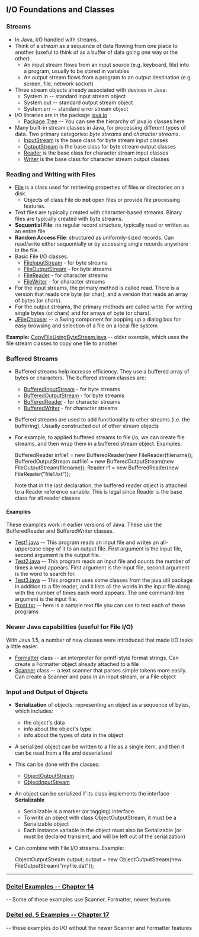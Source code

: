 ## I/O Foundations and Classes

### Streams

-   In Java, I/O handled with streams.
-   Think of a  _stream_  as a sequence of data flowing from one place to another (useful to think of as a buffer of data going one way or the other).
    -   An input stream flows from an input source (e.g. keyboard, file) into a program, usually to be stored in variables
    -   An output stream flows from a program to an output destination (e.g. screen, file, network socket)
-   Three stream objects already associated with devices in Java:
    -   System.in  -- standard input stream object
    -   System.out  -- standard output stream object
    -   System.err  -- standard error stream object
-   I/O libraries are in the package  [java.io](http://docs.oracle.com/javase/8/docs/api/java/io/package-summary.html)
    -   [Package Tree](http://docs.oracle.com/javase/8/docs/api/java/io/package-tree.html)  -- You can see the hierarchy of  java.io  classes here
-   Many built-in stream classes in Java, for processing different types of data. Two primary categories:  _byte streams_  and  _character streams_.
    -   [InputStream](http://docs.oracle.com/javase/8/docs/api/java/io/InputStream.html)  is the base class for byte stream input classes
    -   [OutputStream](http://docs.oracle.com/javase/8/docs/api/java/io/OutputStream.html)  is the base class for byte stream output classes
    -   [Reader](http://docs.oracle.com/javase/8/docs/api/java/io/Reader.html)  is the base class for character stream input classes
    -   [Writer](http://docs.oracle.com/javase/8/docs/api/java/io/Writer.html)  is the base class for character stream output classes

### Reading and Writing with Files

-   [File](http://docs.oracle.com/javase/8/docs/api/java/io/File.html)  is a class used for retrieving properties of files or directories on a disk.
    -   Objects of class  File  do  **not**  open files or provide file processing features.
-   Text files are typically created with character-based streams. Binary files are typically created with byte streams.
-   **Sequential File**: no regular record structure, typically read or written as an entire file
-   **Random Access File**: structured as uniformly-sized records. Can read/write either sequentially or by accessing single records anywhere in the file.
-   Basic File I/O classes.
    -   [FileInputStream](http://docs.oracle.com/javase/8/docs/api/java/io/FileInputStream.html)  - for byte streams
    -   [FileOutputStream](http://docs.oracle.com/javase/8/docs/api/java/io/FileOutputStream.html)  - for byte streams
    -   [FileReader](http://docs.oracle.com/javase/8/docs/api/java/io/FileReader.html)  - for character streams
    -   [FileWriter](http://docs.oracle.com/javase/8/docs/api/java/io/FileWriter.html)  - for character streams
-   For the input streams, the primary method is called  read. There is a version that reads one byte (or char), and a version that reads an array of bytes (or chars).
-   For the output streams, the primary methods are called  write. For writing single bytes (or chars) and for arrays of byte (or chars).
-   [JFileChooser](http://docs.oracle.com/javase/8/docs/api/javax/swing/JFileChooser.html)  -- a Swing component for popping up a dialog box for easy browsing and selection of a file on a local file system

**Example:**  [CopyFileUsingByteStream.java](https://www.cs.fsu.edu/~myers/cop3252/notes/examples/text/ch17/CopyFileUsingByteStream.java)  -- older example, which uses the file stream classes to copy one file to another

### Buffered Streams

-   Buffered streams help increase efficiency. They use a buffered array of bytes or characters. The buffered stream classes are:
    -   [BufferedInputStream](http://docs.oracle.com/javase/8/docs/api/java/io/BufferedInputStream.html)  - for byte streams
    -   [BufferedOutputStream](http://docs.oracle.com/javase/8/docs/api/java/io/BufferedOutputStream.html)  - for byte streams
    -   [BufferedReader](http://docs.oracle.com/javase/8/docs/api/java/io/BufferedReader.html)  - for character streams
    -   [BufferedWriter](http://docs.oracle.com/javase/8/docs/api/java/io/BufferedWriter.html)  - for character streams
-   Buffered streams are used to add functionality to other streams (i.e. the buffering). Usually constructed out of other stream objects
-   For example, to applied buffered streams to file i/o, we can create file streams, and then wrap them in a buffered stream object. Examples:
    
       BufferedReader infile1 = new BufferedReader(new FileReader(filename));
       BufferedOutputStream outfile1 = new BufferedOutputStream(new FileOutputStream(filename));
       Reader r1 = new BufferedReader(new FileReader("file1.txt"));
    
    Note that in the last declaration, the buffered reader object is attached to a  Reader  reference variable. This is legal since  Reader  is the base class for all reader classes

#### Examples

These examples work in earlier versions of Java. These use the BufferedReader and BufferedWriter classes.

-   [Test1.java](https://www.cs.fsu.edu/~myers/cop3252/notes/examples/io/Test1.java)  -- This program reads an input file and writes an all-uppercase copy of it to an output file. First argument is the input file, second argument is the output file.
-   [Test2.java](https://www.cs.fsu.edu/~myers/cop3252/notes/examples/io/Test2.java)  -- This program reads an input file and counts the number of times a word appears. First argument is the input file, second argument is the word to search for.
-   [Test3.java](https://www.cs.fsu.edu/~myers/cop3252/notes/examples/io/Test3.java)  -- This program uses some classes from the  java.util  package in addition to a file reader, and it lists all the words in the input file along with the number of times each word appears. The one command-line argument is the input file.
-   [Frost.txt](https://www.cs.fsu.edu/~myers/cop3252/notes/examples/io/Frost.txt)  -- here is a sample text file you can use to test each of these programs

### Newer Java capabilities (useful for File I/O)

With Java 1.5, a number of new classes were introduced that made I/O tasks a little easier.

-   [Formatter](http://docs.oracle.com/javase/8/docs/api/java/util/Formatter.html)  class -- an interpreter for printf-style format strings. Can create a Formatter object already attached to a file
-   [Scanner](http://docs.oracle.com/javase/8/docs/api/java/util/Scanner.html)  class -- a text scanner that parses simple tokens more easily. Can create a Scanner and pass in an input stream, or a File object

### Input and Output of Objects

-   **Serialization**  of objects: representing an object as a sequence of bytes, which includes:
    -   the object's data
    -   info about the object's type
    -   info about the types of data in the object
-   A serialized object can be written to a file as a single item, and then it can be read from a file and deserialized
-   This can be done with the classes:
    -   [ObjectOutputStream](http://docs.oracle.com/javase/8/docs/api/java/io/ObjectOutputStream.html)
    -   [ObjectInputStream](http://docs.oracle.com/javase/8/docs/api/java/io/ObjectInputStream.html)
-   An object can be serialized if its class implements the interface  **Serializable**
    -   Serializable  is a marker (or tagging) interface
    -   To write an object with class  ObjectOutputStream, it must be a  Serializable  object
    -   Each instance variable in the object must also be  Serializable  (or must be declared  transient, and will be left out of the serialization)
-   Can combine with File I/O streams. Example:
    
      ObjectOutputStream output;
      output = new ObjectOutputStream(new FileOutputStream("myfile.dat")); 
    

----------

### [Deitel Examples -- Chapter 14](https://www.cs.fsu.edu/~myers/cop3252/notes/deitel7/ch14/)

-- Some of these examples use Scanner, Formatter, newer features

### [Deitel ed. 5 Examples -- Chapter 17](http://www.cs.fsu.edu/~myers/cop3252/notes/deitel5/ch17/)

-- these examples do I/O without the newer Scanner and Formatter features